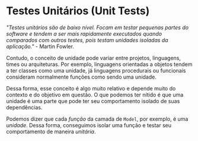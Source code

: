 # Testes Unitários (Unit Tests)
*"Testes unitários são de baixo nível. Focam em testar pequenas partes do software e tendem a ser mais rapidamente executados quando comparados com outros testes, pois testam unidades isoladas da aplicação."* - Martin Fowler.

Contudo, o conceito de unidade pode variar entre projetos, linguagens, times ou arquiteturas. Por exemplo, linguagens orientadas a objetos tendem a ter classes como uma unidade, já linguagens procedurais ou funcionais consideram normalmente funções como sendo uma unidade.

Dessa forma, esse conceito é algo muito relativo e depende muito do contexto e do objetivo em questão. O que podemos ter nítido é que uma unidade é uma parte que pode ter seu comportamento isolado de suas dependências.

Podemos dizer que cada *função* da camada de `Model`, por exemplo, é uma *unidade*. Dessa forma, conseguimos isolar uma função e testar seu comportamento de maneira *unitária*.

